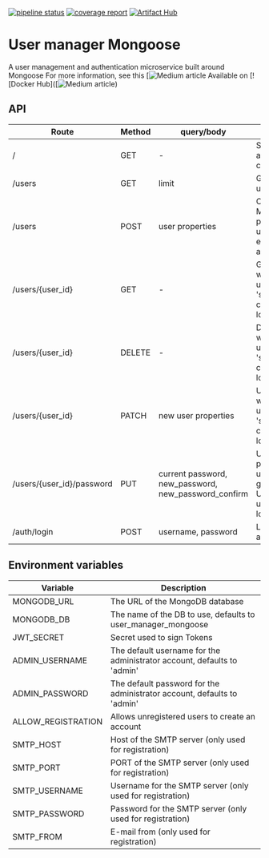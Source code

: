 
[![pipeline status](https://gitlab.com/moreillon_ci/user_manager_mongoose/badges/master/pipeline.svg)](https://gitlab.com/moreillon_ci/user_manager_mongoose/-/commits/master)
[![coverage report](https://gitlab.com/moreillon_ci/user_manager_mongoose/badges/master/coverage.svg)](https://gitlab.com/moreillon_ci/user_manager_mongoose/-/commits/master)
[![Artifact Hub](https://img.shields.io/endpoint?url=https://artifacthub.io/badge/repository/user-manager-mongoose)](https://artifacthub.io/packages/search?repo=user-manager-mongoose)

# User manager Mongoose

A user management and authentication microservice built around Mongoose
For more information, see this [![Medium article](https://moreillon.medium.com/a-pluggable-user-management-and-authentication-service-for-web-applications-a6f23ae5816b)
Available on [![Docker Hub]([![Medium article](https://moreillon.medium.com/a-pluggable-user-management-and-authentication-service-for-web-applications-a6f23ae5816b))

## API
| Route | Method | query/body | Description |
| --- | --- | --- | --- |
| / | GET | - | Show application configuration |
| /users | GET | limit | Get the list of users |
| /users | POST | user properties | Creates a user. Mandatory properties are username (or email_address) and password |
| /users/{user_id} | GET | - | Get the user with the given user ID. Use 'self' for user currently logged in |
| /users/{user_id} | DELETE | - | Delete user with the given user ID. Use 'self' for user currently logged in |
| /users/{user_id} | PATCH | new user properties | Update user with the given user ID. Use 'self' for user currently logged in |
| /users/{user_id}/password | PUT | current password, new_password, new_password_confirm | Update the password of user with the given user ID. Use 'self' for user currently logged in |
| /auth/login | POST | username, password | Login, returns a jwt |

## Environment variables
| Variable  | Description |
| --- | --- |
| MONGODB_URL | The URL of the MongoDB database |
| MONGODB_DB | The name of the DB to use, defaults to user_manager_mongoose |
| JWT_SECRET | Secret used to sign Tokens |
| ADMIN_USERNAME | The default username for the administrator account, defaults to 'admin' |
| ADMIN_PASSWORD | The default password for the administrator account, defaults to 'admin' |
| ALLOW_REGISTRATION | Allows unregistered users to create an account |
| SMTP_HOST | Host of the SMTP server (only used for registration) |
| SMTP_PORT | PORT of the SMTP server (only used for registration) |
| SMTP_USERNAME | Username for the  SMTP server (only used for registration) |
| SMTP_PASSWORD | Password for the SMTP server (only used for registration) |
| SMTP_FROM | E-mail from (only used for registration) |
